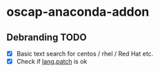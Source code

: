 # oscap-anaconda-addon

## Debranding TODO

-   [x] Basic text search for centos / rhel / Red Hat etc.
-   [x] Check if [lang.patch](SOURCES/lang.patch) is ok
